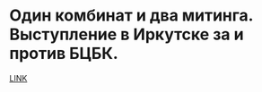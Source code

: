 # Один комбинат и два митинга. Выступление в Иркутске за и против БЦБК.



[LINK](https://varlamov.ru/215252.html)